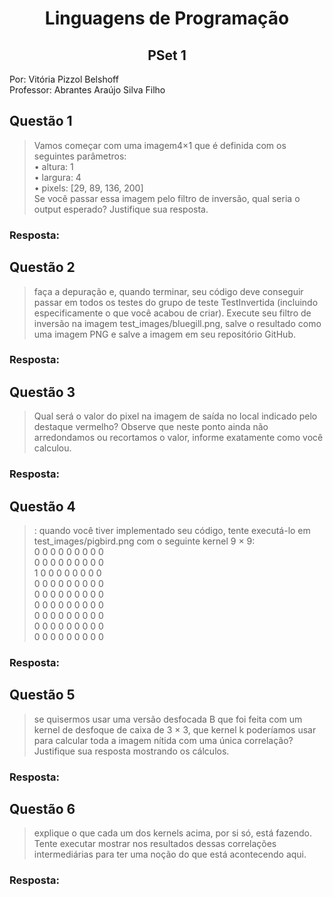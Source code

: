 <div align="center">
  
  # Linguagens de Programação
  ## PSet 1
  
</div>
  
Por: Vitória Pizzol Belshoff </br>
Professor: Abrantes Araújo Silva Filho </br>

## Questão 1
> Vamos começar com uma imagem4×1 que é definida com os seguintes parâmetros: </br>
• altura: 1 </br>
• largura: 4 </br>
• pixels: [29, 89, 136, 200] </br>
Se você passar essa imagem pelo filtro de inversão, qual seria o
output esperado? Justifique sua resposta.</br>
### Resposta: 

## Questão 2
> faça a depuração e, quando terminar, seu código deve conseguir
passar em todos os testes do grupo de teste TestInvertida (incluindo especificamente o que você acabou de criar). Execute seu filtro de inversão na imagem
test_images/bluegill.png, salve o resultado como uma imagem PNG e
salve a imagem em seu repositório GitHub.
### Resposta: 

## Questão 3
> Qual será o valor do pixel na imagem de saída no local indicado pelo destaque
vermelho? Observe que neste ponto ainda não arredondamos ou recortamos o valor, informe exatamente como você calculou. 
### Resposta: 

## Questão 4
> : quando você tiver implementado seu código, tente executá-lo em
test_images/pigbird.png com o seguinte kernel 9 × 9: </br>
0 0 0 0 0 0 0 0 0 </br>
0 0 0 0 0 0 0 0 0 </br>
1 0 0 0 0 0 0 0 0 </br>
0 0 0 0 0 0 0 0 0 </br>
0 0 0 0 0 0 0 0 0 </br>
0 0 0 0 0 0 0 0 0 </br>
0 0 0 0 0 0 0 0 0 </br>
0 0 0 0 0 0 0 0 0 </br>
0 0 0 0 0 0 0 0 0 </br>

### Resposta: 

## Questão 5
> se quisermos usar uma versão desfocada B que foi feita com um
kernel de desfoque de caixa de 3 × 3, que kernel k poderíamos usar para calcular
toda a imagem nítida com uma única correlação? Justifique sua resposta mostrando
os cálculos.
### Resposta: 

## Questão 6
> explique o que cada um dos kernels acima, por si só, está fazendo.
Tente executar mostrar nos resultados dessas correlações intermediárias para ter
uma noção do que está acontecendo aqui.
### Resposta: 



